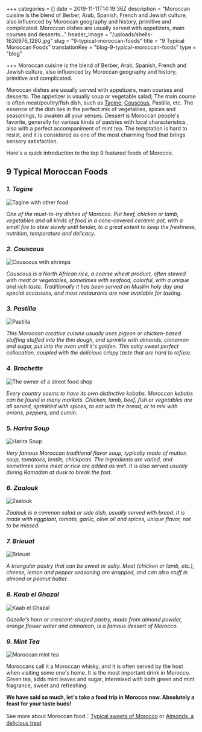 +++
categories = []
date = 2019-11-11T14:19:36Z
description = "Moroccan cuisine is the blend of Berber, Arab, Spanish, French and Jewish culture, also influenced by Moroccan geography and history, primitive and complicated. Moroccan dishes are usually served with appetizers, main courses and desserts..."
header_image = "/uploads/shells-1626976_1280.jpg"
slug = "9-typical-moroccan-foods"
title = "9 Typical Moroccan Foods"
translationKey = "blog-9-typical-moroccan-foods"
type = "blog"

+++
Moroccan cuisine is the blend of Berber, Arab, Spanish, French and Jewish culture, also influenced by Moroccan geography and history, primitive and complicated.

Moroccan dishes are usually served with appetizers, main courses and desserts. The appetizer is usually soup or vegetable salad; The main course is often meat/poultry/fish dish, such as [Tagine](/en/blog/how-to-make-tajine/ "How to make Tajine"), [Couscous](/en/blog/couscous/ "Couscous"), Pastilla, etc. The essence of the dish lies in the perfect mix of vegetables, spices and seasonings, to awaken all your senses. Dessert is Moroccan people's favorite, generally for various kinds of pastries with local characteristics , also with a perfect accompaniment of mint tea. The temptation is hard to resist, and it is considered as one of the most charming food that brings sensory satisfaction.

Here's a quick introduction to the top 9 featured foods of Morocco.

## **9 Typical Moroccan Foods**

### **_1. Tagine_**

![Tagine with other food](/uploads/2-4.jpg "Tagine with other food")

_One of the must-to-try dishes of Morocco. Put beef, chicken or lamb, vegetables and all kinds of food in a cone-covered ceramic pot, with a small fire to stew slowly until tender, to a great extent to keep the freshness, nutrition, temperature and delicacy._

### **_2. Couscous_**

![Couscous with shrimps](/uploads/3-4.jpg "Couscous with shrimps")

_Couscous is a North African rice, a coarse wheat product, often stewed with meat or vegetables, sometimes with seafood, colorful, with a unique and rich taste. Traditionally it has been served on Muslim holy day and special occasions, and most restaurants are now available for tasting._

### **_3. Pastilla_**

![Pastilla](/uploads/4-2.jpg "Pastilla")

_This Moroccan creative cuisine usually uses pigeon or chicken-based stuffing stuffed into the thin dough, and sprinkle with almonds, cinnamon and sugar, put into the oven until it's golden. This salty sweet perfect collocation, coupled with the delicious crispy taste that are hard to refuse._

### **_4. Brochette_**

![The owner of a street food shop](/uploads/5-3.jpg "The owner of a street food shop")

_Every country seems to have its own distinctive kebabs. Moroccan kebabs can be found in many markets. Chicken, lamb, beef, fish or vegetables are all served, sprinkled with spices, to eat with the bread, or to mix with onions, peppers, and cumin._

### **_5. Harira Soup_**

![Harira Soup](/uploads/6-1.jpg "Harira Soup")

_Very famous Moroccan traditional flavor soup, typically made of mutton soup, tomatoes, lentils, chickpeas. The ingredients are varied, and sometimes some meat or rice are added as well. It is also served usually during Ramadan at dusk to break the fast._

### **_6. Zaalouk_**

![Zaalouk](/uploads/7-1.jpg "Zaalouk")

_Zaalouk is a common salad or side dish, usually served with bread. It is made with eggplant, tomato, garlic, olive oil and spices, unique flavor, not to be missed._

### **_7. Briouat_**

![Briouat](/uploads/8-2.jpg "Briouat")

_A triangular pastry that can be sweet or salty. Meat (chicken or lamb, etc.), cheese, lemon and pepper seasoning are wrapped, and can also stuff in almond or peanut butter._

### **_8. Kaab el Ghazal_**

![Kaab el Ghazal](/uploads/9-2.jpg "Kaab el Ghazal")

_Gazelle's horn or crescent-shaped pastry, made from almond powder, orange flower water and cinnamon, is a famous dessert of Morocco._

### **_9. Mint Tea_**

![Moroccan mint tea](/uploads/10-4.jpg "Moroccan mint tea")

Moroccans call it a Moroccan whisky, and it is often served by the host when visiting some one's home. It is the most important drink in Morocco. Green tea, adds mint leaves and sugar, intermixed with both green and mint fragrance, sweet and refreshing.

**We have said so much, let's take a food trip in Morocco now. Absolutely a feast for your taste buds!**

See more about Moroccan food：[Typical sweets of Morocco](/en/blog/typical-sweets-of-morocco/ "Typical sweets of Morocco") or [Almonds, a delicious treat](/en/blog/almonds/ "Almonds, a delicious treat")